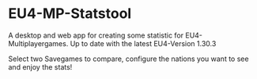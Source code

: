 # EU4-MP-Statstool
A desktop and web app for creating some statistic for EU4-Multiplayergames. Up to date with the latest EU4-Version 1.30.3

Select two Savegames to compare, configure the nations you want to see and enjoy the stats!

